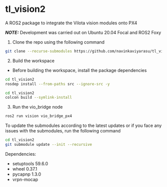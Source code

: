 # tl_vision2

A ROS2 package to integrate the Vilota vision modules onto PX4

***NOTE:*** Development was carried out on Ubuntu 20.04 Focal and ROS2 Foxy

1. Clone the repo using the following command

```bash
git clone --recurse-submodules https://github.com/navinkaviyarasu/tl_vision2.git
```

2. Build the workspace
- Before building the workspace, install the package dependencies
```bash
cd tl_vision2
rosdep install --from-paths src --ignore-src -y
```

```bash
cd tl_vision2
colcon build --symlink-install
```

3. Run the vio_bridge node 
```bash
ros2 run vision vio_bridge_px4
```

To update the submodules according to the latest updates or if you face any issues with the submodules, run the following command
```bash
cd tl_vision2
git submodule update --init --recursive
```

Dependencies:
- setuptools 59.6.0
- wheel 0.37.1
- pycapnp 1.3.0
- vrpn-mocap

